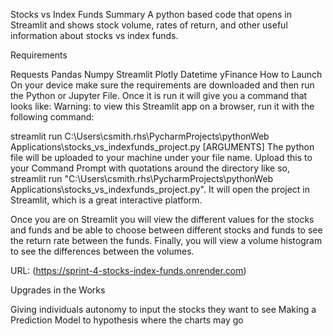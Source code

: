 Stocks vs Index Funds
Summary A python based code that opens in Streamlit and shows stock volume, rates of return, and other useful information about stocks vs index funds.

Requirements

Requests
Pandas
Numpy
Streamlit
Plotly
Datetime
yFinance
How to Launch On your device make sure the requirements are downloaded and then run the Python or Jupyter File. Once it is run it will give you a command that looks like: Warning: to view this Streamlit app on a browser, run it with the following command:

streamlit run C:\Users\csmith.rhs\PycharmProjects\pythonWeb Applications\stocks_vs_indexfunds_project.py [ARGUMENTS]
The python file will be uploaded to your machine under your file name. Upload this to your Command Prompt with quotations around the directory like so, streamlit run "C:\Users\csmith.rhs\PycharmProjects\pythonWeb Applications\stocks_vs_indexfunds_project.py". It will open the project in Streamlit, which is a great interactive platform.

Once you are on Streamlit you will view the different values for the stocks and funds and be able to choose between different stocks and funds to see the return rate between the funds. Finally, you will view a volume histogram to see the differences between the volumes.

URL: (https://sprint-4-stocks-index-funds.onrender.com)

Upgrades in the Works

Giving individuals autonomy to input the stocks they want to see
Making a Prediction Model to hypothesis where the charts may go
